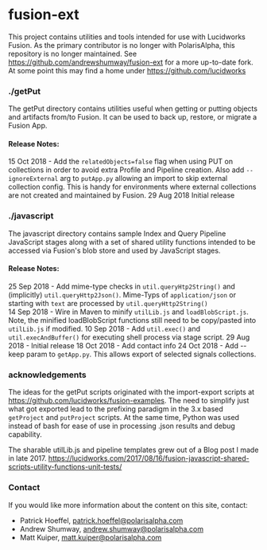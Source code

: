 # fusion-ext
This project contains utilities and tools intended for use with Lucidworks Fusion.
As the primary contributor is no longer with PolarisAlpha, this repository is no longer maintained.
See https://github.com/andrewshumway/fusion-ext for a more up-to-date fork.  At some point this may find a home under https://github.com/lucidworks

### ./getPut
The getPut directory contains utilities useful when getting or putting objects and artifacts from/to Fusion.
It can be used to back up, restore, or migrate a Fusion App.

#### Release Notes:
15 Oct 2018 - Add the `relatedObjects=false` flag when using PUT on collections in order to avoid extra Profile and Pipeline creation.  Also add `--ignoreExternal` arg to `putApp.py` allowing an import to skip external collection config.  This is handy for environments where external collections are not created and maintained by Fusion.
29 Aug 2018 Initial release

### ./javascript
The javascript directory contains sample Index and Query Pipeline JavaScript stages
along with a set of shared utility functions intended to be accessed via Fusion's blob store and used by
JavaScript stages.

#### Release Notes:
25 Sep 2018 - Add mime-type checks in `util.queryHtp2String()` and (implicitly) `util.queryHttp2Json()`. Mime-Typs of `application/json` or starting with `text` are processed by `util.queryHttp2String()`  
14 Sep 2018 - Wire in Maven to minify `utilLib.js` and `loadBlobScript.js`.  Note, the minified loadBlobScript functions still need to be copy/pasted into `utilLib.js` if modified.
10 Sep 2018 -  Add `util.exec()` and `util.execAndBuffer()` for executing shell process via stage script.
29 Aug 2018 - Initial release
18 Oct 2018 - Add contact info
24 Oct 2018 - Add --keep param to `getApp.py`.  This allows export of selected signals collections.

### acknowledgements
The ideas for the getPut scripts originated with the import-export scripts 
at https://github.com/lucidworks/fusion-examples.  The need to simplify 
just what got exported lead to the prefixing paradigm in the 3.x based
`getProject` and `putProject` scripts.  At the same time, Python was used 
instead of bash for ease of use in processing .json results and debug capability.

The sharable utilLib.js and pipeline templates grew out of a Blog post I made
in late 2017. https://lucidworks.com/2017/08/16/fusion-javascript-shared-scripts-utility-functions-unit-tests/

### Contact
If you would like more information about the content on this site, contact:
- Patrick Hoeffel, patrick.hoeffel@polarisalpha.com
- Andrew Shumway, andrew.shumway@polarisalpha.com
- Matt Kuiper, matt.kuiper@polarisalpha.com
